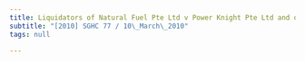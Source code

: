 ```yaml
---
title: Liquidators of Natural Fuel Pte Ltd v Power Knight Pte Ltd and others
subtitle: "[2010] SGHC 77 / 10\_March\_2010"
tags: null

---
```


